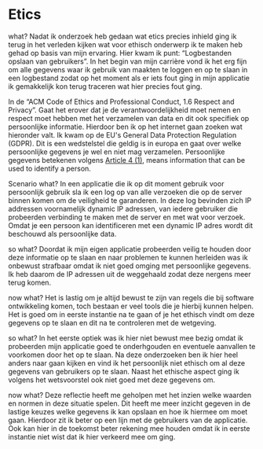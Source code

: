 # Etics

what?
Nadat ik onderzoek heb gedaan wat etics precies inhield ging ik terug in het verleden kijken wat voor ethisch onderwerp ik te maken heb gehad op basis van mijn ervaring. Hier kwam ik punt: “Logbestanden opslaan van gebruikers”. In het begin van mijn carrière vond ik het erg fijn om alle gegevens waar ik gebruik van maakten te loggen en op te slaan in een logbestand zodat op het moment als er iets fout ging in mijn applicatie ik gemakkelijk kon terug traceren wat hier precies fout ging. 

In de “ACM Code of Ethics and Professional Conduct, 1.6 Respect and Privacy”. Gaat het erover dat je de verantwoordelijkheid moet nemen en respect moet hebben met het verzamelen van data en dit ook specifiek op persoonlijke informatie. Hierdoor ben ik op het internet gaan zoeken wat hieronder valt. Ik kwam op de EU's General Data Protection Regulation (GDPR). Dit is een wedstelstel die geldig is in europa en gaat over welke persoonlijke gegevens je wel en niet mag verzamelen. Persoonlijke gegevens betekenen volgens [Article 4 (1)](https://www.termsfeed.com/blog/gdpr-articles/#Article_4_Definitions), means information that can be used to identify a person.


Scenario
what?
In een applicatie die ik op dit moment gebruik voor persoonlijk gebruik sla ik een log op van alle verzoeken die op de server binnen komen om de veiligheid te garanderen. In deze log bevinden zich IP addressen voornamelijk dynamic IP adressen, van iedere gebruiker die probeerden verbinding te maken met de server en met wat voor verzoek. Omdat je een persoon kan identificeren met een dynamic IP adres wordt dit beschouwd als persoonlijke data.

so what?
Doordat ik mijn eigen applicatie probeerden veilig te houden door deze informatie op te slaan en naar problemen te kunnen herleiden was ik onbewust strafbaar omdat ik niet goed omging met persoonlijke gegevens. Ik heb daarom de IP adressen uit de weggehaald zodat deze nergens meer terug komen.

now what?
Het is lastig om je altijd bewust te zijn van regels die bij software ontwikkeling komen, toch bestaan er veel tools die je hierbij kunnen helpen. Het is goed om in eerste instantie na te gaan of je het ethisch vindt om deze gegevens op te slaan en dit na te controleren met de wetgeving. 


so what?
In het eerste optiek was ik hier niet bewust mee bezig omdat ik probeerden mijn applicatie goed te onderhgouden en eventuele aanvallen te voorkomen door het op te slaan. Na deze onderzoeken ben ik hier heel anders naar gaan kijken en vind ik het persoonlijk niet ethisch om al deze gegevens van gebruikers op te slaan. Naast het ethische aspect ging ik volgens het wetsvoorstel ook niet goed met deze gegevens om.

now what?
Deze reflectie heeft me geholpen met het inzien welke waarden en normen in deze situatie spelen. Dit heeft me meer inzicht gegeven in de lastige keuzes welke gegevens ik kan opslaan en hoe ik hiermee om moet gaan. Hierdoor zit ik beter op een lijn met de gebruikers van de applicatie. Ook kan hier in de toekomst beter rekening mee houden omdat ik in eerste instantie niet wist dat ik hier verkeerd mee om ging.
